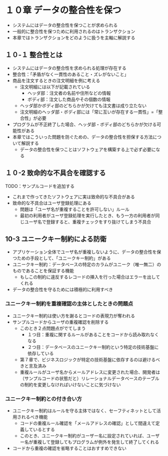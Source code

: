 # １０章 データの整合性を保つ

- システムにはデータの整合性を保つことが求められる
- 一般的に整合性を保つために利用されるのはトランザクション
- 本章ではトランザクションをどのように扱うを主軸に解説する

## １０-１ 整合性とは

- システムにはデータの整合性を求められる処理が存在する
- 整合性：「矛盾がなく一貫性のあること・ズレがないこと」
- 商品を注文するときの注文明細を例に考える
  - 注文明細には以下が記載されている
    - ヘッダ部：注文者の名前や住所などの情報
    - ボディ部：注文した商品やその個数の情報
  - ヘッダ部かボディ部のどちらかが欠けても注文書は成り立たない
  - 注文明細のヘッダ部・ボディ部には「常に互いが存在する一貫性」=「整合性」が必要
- プログラムが不正終了した場合、ヘッダ部・ボディ部のどちらかが欠ける可能性がある
- 本章ではこういった問題を防ぐための、データの整合性を担保する方法について解説する
  - データの整合性を保つことはソフトウェアを構築する上で必ず必要になる

## １０-2 致命的な不具合を確認する

TODO：サンプルコードを追加する

- これまで作ってきたソフトウェアに実は致命的な不具合がある
- 致命的な不具合はユーザ登録処理にある
  - 問題は「ユーザ名が重複することを許可しない」ルール
  - 最初の利用者がユーザ登録処理を実行したとき、もう一方の利用者が同じユーザ名で登録すると、重複チェックをすり抜けてしまう不具合

## 10-3 ユニークキー制約による防衛

- アプリケーション全体でユーザ名が重複しないように、データの整合性を保つための手段として、「ユニークキー制約」がある
- ユニークキー制約：データベースの特定のカラムがユニーク（唯一無二）のものであることを保証する機能
  - もしこの制約に違反するレコードの挿入を行った場合はエラーを出してくれる
- データの整合性を守るためには積極的に利用すべき

### ユニークキー制約を重複確認の主体としたときの問題点

- ユニークキー制約は使い方を謝るとコードの表現力が奪われる
- サンプルコードからユーザの重複確認を削除する
  - このとき２点問題点がでてしまう
    - １つ目：重複に関するルールがあることをコードから読み取れなくなる
    - ２つ目：データベースのユニークキー制約という特定の技術基盤に依存している
  - 第７章で、ビジネスロジックが特定の技術基盤に依存するのは避けるべきと言及済み
  - 重複ルールがユーザ名からメールアドレスに変更された場合、開発者は（サンプルコードの状態だと）リレーショナルデータベースのテーブルの制約を変更しなければいけないことに気づけない

### ユニークキー制約との付き合い方

- ユニークキー制約はルールを守る主体ではなく、セーフティネットとして活用されるべき機能
  - コードの重複ルール確認を「メールアドレスの確認」として間違えて定義しているとする
  - このとき、ユニークキー制約がユーザー名に設定されていれば、ユーザー名が重複して登録してもプログラムが例外を発生して終了してくれる
- コードから重複の確認を省略することはおすすめできない

